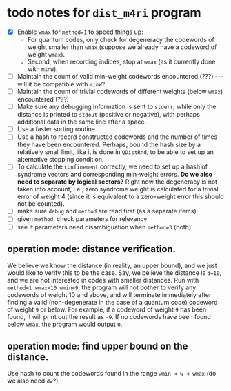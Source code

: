 # todo notes for `dist_m4ri` program

- [x] Enable `wmax` for `method=1` to speed things up:
  - For quantum codes, only check for degeneracy the codewords of
    weight smaller than `wmax` (suppose we already have a codeword of
    weight `wmax`).
  - Second, when recording indices, stop at `wmax` (as it currently
    done with `minW`).
- [ ] Maintain the count of valid min-weight codewords encountered
      (???) --- will it be compatible with `minW`?
- [ ] Maintain the count of trivial codewords of different weights
      (below `wmax`) encountered (???)
- [ ] Make sure any debugging information is sent to `stderr`, while
      only the distance is printed to `stdout` (positive or negative),
      with perhaps additional data in the same line after a space.
- [ ] Use a faster sorting routine.
- [ ] Use a hash to record constructed codewords and the number of
      times they have been encountered.  Perhaps, bound the hash size
      by a relatively small limit, like it is done in `QDistRnd`, to
      be able to set up an alternative stopping condition.
- [ ] To calculate the `confinement` correctly, we need to set up a
      hash of syndrome vectors and corresponding min-weight errors.
      **Do we also need to separate by logical sectors?**  Right now
      the degeneracy is not taken into account, i.e., zero syndrome
      weight is calculated for a trivial error of weight 4 (since it
      is equivalent to a zero-weight error this should not be counted).
- [ ] make sure `debug` and `method` are read first (as a separate items)
- [ ] given `method`, check parameters for relevancy
- [ ] see if parameters need disambiguation when `method=3` (both) 

## operation mode: distance verification.

We believe we know the distance (in reality, an upper bound), and we
just would like to verify this to be the case.  Say, we believe the
distance is `d=10`, and we are not interested in codes with smaller
distances. Run with `method=1 wmax=10 wmin=9`; the program will not
bother to verify any codewords of weight 10 and above, and will
terminate immediately after finding a valid (non-degenerate in the
case of a quantum code) codeword of weight `9` or below.  For example,
if a codeword of weight `9` has been found, it will print out the
result as `-9`.  If no codewords have been found below `wmax`, the
program would output `0`.

## operation mode: find upper bound on the distance.

Use hash to count the codewords found in the range `wmin < w < wmax`
(do we also need `dw`?)
